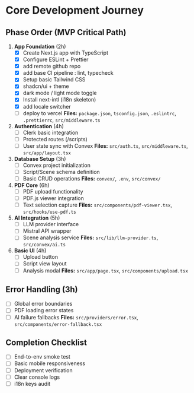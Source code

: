 # Core Development Journey

## Phase Order (MVP Critical Path)

1. **App Foundation** (2h)
   - [x] Create Next.js app with TypeScript
   - [x] Configure ESLint + Prettier
   - [x] add remote github repo
   - [x] add base CI pipeline : lint, typecheck
   - [x] Setup basic Tailwind CSS
   - [x] shadcn/ui + theme
   - [x] dark mode / light mode toggle
   - [x] Install next-intl (i18n skeleton)
   - [x] add locale switcher
   - [ ] deploy to vercel
   **Files:** `package.json`, `tsconfig.json`, `.eslintrc`, `.prettierrc`, `src/middleware.ts`

2. **Authentication** (4h)
   - [ ] Clerk basic integration
   - [ ] Protected routes (/scripts)
   - [ ] User state sync with Convex
   **Files:** `src/auth.ts`, `src/middleware.ts`, `src/app/layout.tsx`

3. **Database Setup** (3h)
   - [ ] Convex project initialization
   - [ ] Script/Scene schema definition
   - [ ] Basic CRUD operations
   **Files:** `convex/`, `.env`, `src/convex/`

4. **PDF Core** (6h)
   - [ ] PDF upload functionality
   - [ ] PDF.js viewer integration
   - [ ] Text selection capture
   **Files:** `src/components/pdf-viewer.tsx`, `src/hooks/use-pdf.ts`

5. **AI Integration** (5h)
   - [ ] LLM provider interface
   - [ ] Mistral API wrapper
   - [ ] Scene analysis service
   **Files:** `src/lib/llm-provider.ts`, `src/convex/ai.ts`

6. **Basic UI** (4h)
   - [ ] Upload button
   - [ ] Script view layout
   - [ ] Analysis modal
   **Files:** `src/app/page.tsx`, `src/components/upload.tsx`

## Error Handling (3h)
- [ ] Global error boundaries
- [ ] PDF loading error states
- [ ] AI failure fallbacks
**Files:** `src/providers/error.tsx`, `src/components/error-fallback.tsx`

## Completion Checklist
- [ ] End-to-env smoke test
- [ ] Basic mobile responsiveness
- [ ] Deployment verification
- [ ] Clear console logs
- [ ] i18n keys audit
